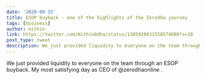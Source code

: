 ```yaml
---
date: '2020-09-15'
title: ESOP buyback - one of the highlights of the Zerodha journey
tags: [business]
author: nithin
link: https://twitter.com/Nithin0dha/status/1305920831558574080?s=20
post_type: tweet
description: We just provided liquidity to everyone on the team through an ESOP buyback. My most satisfying day as CEO of  @zerodhaonline .
---
```


We just provided liquidity to everyone on the team through an ESOP buyback. My most satisfying day as CEO of  @zerodhaonline .